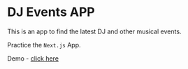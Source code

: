 # DJ Events APP

This is an app to find the latest DJ and other musical events.

Practice the `Next.js` App.

Demo - [click here](https://nextdjevents.vercel.app/)

